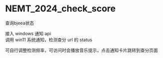 # NEMT_2024_check_score
查询bjeea状态

接入 windows 通知 api  
调用 win11 系统通知，检测查分 url 的 status  

可自行调整检测频率，可访问时会播放音乐提示，点击通知卡片跳转到查分页面
